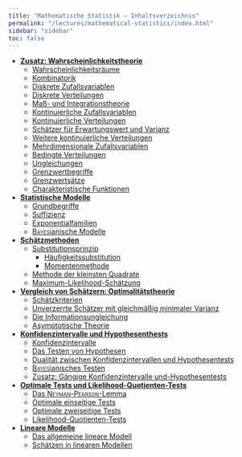 ```yaml
---
title: "Mathematische Statistik – Inhaltsverzeichnis"
permalink: "/lectures/mathematical-statistics/index.html"
sidebar: "sidebar"
toc: false
---
```


* **[Zusatz: Wahrscheinlichkeits&shy;theorie](/class-notes/lectures/mathematical-statistics/zusatz-wahrscheinlichkeitsshytheorie.html)**
  * [Wahrscheinlichkeitsräume](/class-notes/lectures/mathematical-statistics/zusatz-wahrscheinlichkeitsshytheorie.html#wahrscheinlichkeitsraeume)
  * [Kombinatorik](/class-notes/lectures/mathematical-statistics/zusatz-wahrscheinlichkeitsshytheorie.html#kombinatorik)
  * [Diskrete Zufallsvariablen](/class-notes/lectures/mathematical-statistics/zusatz-wahrscheinlichkeitsshytheorie.html#diskrete-zufallsvariablen)
  * [Diskrete Verteilungen](/class-notes/lectures/mathematical-statistics/zusatz-wahrscheinlichkeitsshytheorie.html#diskrete-verteilungen)
  * [Maß- und Integrationstheorie](/class-notes/lectures/mathematical-statistics/zusatz-wahrscheinlichkeitsshytheorie.html#mass-und-integrationstheorie)
  * [Kontinuierliche Zufallsvariablen](/class-notes/lectures/mathematical-statistics/zusatz-wahrscheinlichkeitsshytheorie.html#kontinuierliche-zufallsvariablen)
  * [Kontinuierliche Verteilungen](/class-notes/lectures/mathematical-statistics/zusatz-wahrscheinlichkeitsshytheorie.html#kontinuierliche-verteilungen)
  * [Schätzer für Erwartungswert und Varianz](/class-notes/lectures/mathematical-statistics/zusatz-wahrscheinlichkeitsshytheorie.html#schaetzer-fuer-erwartungswert-und-varianz)
  * [Weitere kontinuierliche Verteilungen](/class-notes/lectures/mathematical-statistics/zusatz-wahrscheinlichkeitsshytheorie.html#weitere-kontinuierliche-verteilungen)
  * [Mehrdimensionale Zufallsvariablen](/class-notes/lectures/mathematical-statistics/zusatz-wahrscheinlichkeitsshytheorie.html#mehrdimensionale-zufallsvariablen)
  * [Bedingte Verteilungen](/class-notes/lectures/mathematical-statistics/zusatz-wahrscheinlichkeitsshytheorie.html#bedingte-verteilungen)
  * [Ungleichungen](/class-notes/lectures/mathematical-statistics/zusatz-wahrscheinlichkeitsshytheorie.html#ungleichungen)
  * [Grenzwertbegriffe](/class-notes/lectures/mathematical-statistics/zusatz-wahrscheinlichkeitsshytheorie.html#grenzwertbegriffe)
  * [Grenzwertsätze](/class-notes/lectures/mathematical-statistics/zusatz-wahrscheinlichkeitsshytheorie.html#grenzwertsaetze)
  * [Charakteristische Funktionen](/class-notes/lectures/mathematical-statistics/zusatz-wahrscheinlichkeitsshytheorie.html#charakteristische-funktionen)
* **[Statistische Modelle](/class-notes/lectures/mathematical-statistics/statistische-modelle.html)**
  * [Grundbegriffe](/class-notes/lectures/mathematical-statistics/statistische-modelle.html#grundbegriffe)
  * [Suffizienz](/class-notes/lectures/mathematical-statistics/statistische-modelle.html#suffizienz)
  * [Exponentialfamilien](/class-notes/lectures/mathematical-statistics/statistische-modelle.html#exponentialfamilien)
  * [<span style="font-variant: small-caps;">Bayes</span>ianische Modelle](/class-notes/lectures/mathematical-statistics/statistische-modelle.html#bayesianische-modelle)
* **[Schätzmethoden](/class-notes/lectures/mathematical-statistics/schaetzmethoden.html)**
  * [Substitutionsprinzip](/class-notes/lectures/mathematical-statistics/schaetzmethoden.html#substitutionsprinzip)
    * [Häufigkeitssubstitution](/class-notes/lectures/mathematical-statistics/schaetzmethoden.html#haeufigkeitssubstitution)
    * [Momentenmethode](/class-notes/lectures/mathematical-statistics/schaetzmethoden.html#momentenmethode)
  * [Methode der kleinsten Quadrate](/class-notes/lectures/mathematical-statistics/schaetzmethoden.html#methode-der-kleinsten-quadrate)
  * [Maximum-Likelihood-Schätzung](/class-notes/lectures/mathematical-statistics/schaetzmethoden.html#maximum-likelihood-schaetzung)
* **[Vergleich von Schätzern: Optimalitätstheorie](/class-notes/lectures/mathematical-statistics/vergleich-von-schaetzern-optimalitaetstheorie.html)**
  * [Schätzkriterien](/class-notes/lectures/mathematical-statistics/vergleich-von-schaetzern-optimalitaetstheorie.html#schaetzkriterien)
  * [Unverzerrte Schätzer mit gleichmäßig minimaler Varianz](/class-notes/lectures/mathematical-statistics/vergleich-von-schaetzern-optimalitaetstheorie.html#unverzerrte-schaetzer-mit-gleichmaessig-minimaler-varianz)
  * [Die Informationsungleichung](/class-notes/lectures/mathematical-statistics/vergleich-von-schaetzern-optimalitaetstheorie.html#die-informationsungleichung)
  * [Asymptotische Theorie](/class-notes/lectures/mathematical-statistics/vergleich-von-schaetzern-optimalitaetstheorie.html#asymptotische-theorie)
* **[Konfidenzintervalle und Hypothesenthests](/class-notes/lectures/mathematical-statistics/konfidenzintervalle-und-hypothesenthests.html)**
  * [Konfidenzintervalle](/class-notes/lectures/mathematical-statistics/konfidenzintervalle-und-hypothesenthests.html#konfidenzintervalle)
  * [Das Testen von Hypothesen](/class-notes/lectures/mathematical-statistics/konfidenzintervalle-und-hypothesenthests.html#das-testen-von-hypothesen)
  * [Dualität zwischen Konfidenzintervallen und Hypothesentests](/class-notes/lectures/mathematical-statistics/konfidenzintervalle-und-hypothesenthests.html#dualitaet-zwischen-konfidenzintervallen-und-hypothesentests)
  * [<span style="font-variant: small-caps;">Bayes</span>ianisches Testen](/class-notes/lectures/mathematical-statistics/konfidenzintervalle-und-hypothesenthests.html#bayesianisches-testen)
  * [Zusatz: Gängige Konfidenzintervalle und-Hypothesentests](/class-notes/lectures/mathematical-statistics/konfidenzintervalle-und-hypothesenthests.html#zusatz-gaengige-konfidenzintervalle-und-hypothesentests)
* **[Optimale Tests und Likelihood-Quotienten-Tests](/class-notes/lectures/mathematical-statistics/optimale-tests-und-likelihood-quotienten-tests.html)**
  * [Das <span style="font-variant: small-caps;">Neyman</span>-<span style="font-variant: small-caps;">Pearson</span>-Lemma](/class-notes/lectures/mathematical-statistics/optimale-tests-und-likelihood-quotienten-tests.html#das-neyman-pearson-lemma)
  * [Optimale einseitige Tests](/class-notes/lectures/mathematical-statistics/optimale-tests-und-likelihood-quotienten-tests.html#optimale-einseitige-tests)
  * [Optimale zweiseitige Tests](/class-notes/lectures/mathematical-statistics/optimale-tests-und-likelihood-quotienten-tests.html#optimale-zweiseitige-tests)
  * [Likelihood-Quotienten-Tests](/class-notes/lectures/mathematical-statistics/optimale-tests-und-likelihood-quotienten-tests.html#likelihood-quotienten-tests)
* **[Lineare Modelle](/class-notes/lectures/mathematical-statistics/lineare-modelle.html)**
  * [Das allgemeine lineare Modell](/class-notes/lectures/mathematical-statistics/lineare-modelle.html#das-allgemeine-lineare-modell)
  * [Schätzen in linearen Modellen](/class-notes/lectures/mathematical-statistics/lineare-modelle.html#schaetzen-in-linearen-modellen)
